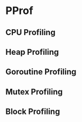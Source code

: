 # PProf
## CPU Profiling

## Heap Profiling
## Goroutine Profiling
## Mutex Profiling
## Block Profiling
